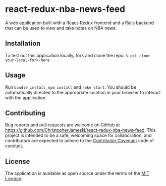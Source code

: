 # react-redux-nba-news-feed
A web application built with a React-Redux frontend and a Rails backend that can be used to view and take notes on NBA news.

## Installation
To test out this application locally, fork and clone the repo.
`$ git clone your-local-fork-here`

## Usage
Run `bundle install`, `npm install` and `rake start`. You should be automatically directed to the appropriate location in your browser to interact with the application.

## Contributing
Bug reports and pull requests are welcome on GitHub at https://github.com/ChristopherJamesN/react-redux-nba-news-feed. This project is intended to be a safe, welcoming space for collaboration, and contributors are expected to adhere to the [Contributor Covenant](contributor-covenant.org) code of conduct.


## License
The application is available as open source under the terms of the [MIT License](http://opensource.org/licenses/MIT).
